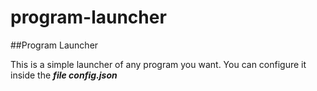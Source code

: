 # program-launcher

##Program Launcher

This is a simple launcher of any program you want. You can configure it inside the _**file config.json**_
